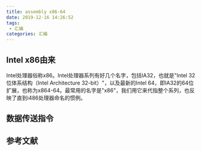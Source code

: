 ```yaml
---
title: assembly x86-64
date: 2019-12-16 14:26:52
tags:
 - 汇编
categories: 汇编
---
```


## Intel x86由来
Intel处理器俗称x86。Intel处理器系列有好几个名字，包括IA32，也就是"Intel 32位体系结构（Intel Architecture 32-bit）"，以及最新的Intel 64，即IA32的64位扩展，也称为x864-64。最常用的名字是"x86"，我们用它来代指整个系列，也反映了直到i486处理器命名的惯例。

## 数据传送指令

##

## 参考文献
